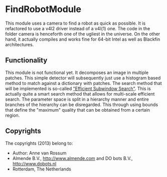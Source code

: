 # FindRobotModule

This module uses a camera to find a robot as quick as possible. It is refactored to use a v4l2 driver instead of a v4l(1) one. The code in the folder camera is henceforth one of the ugliest in the universe. On the other hand, it actually compiles and works fine for 64-bit Intel as well as Blackfin architectures.

## Functionality

This module is not functional yet. It decomposes an image in multiple patches. This simple detector will subsequently just use a histogram based method to match against a dictionary with patches. The search method that will be implemented is so-called ["Efficient Subwindow Search"](http://eprints.pascal-network.org/archive/00005516/01/lampert09a.pdf). This is actually quite a smart search method that allows for multi-scale efficient search. The parameter space is split in a hierarchy manner and entire branches of the hierarchy can be disregarded. This through using bounds that define the "maximum" quality that can be obtained from a certain region.

## Copyrights
The copyrights (2013) belong to:

- Author: Anne van Rossum
- Almende B.V., http://www.almende.com and DO bots B.V., http://www.dobots.nl
- Rotterdam, The Netherlands

